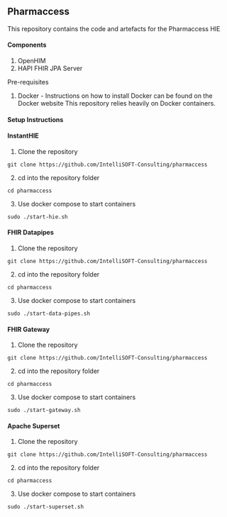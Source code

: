 ## Pharmaccess

This repository contains the code and artefacts for the Pharmaccess HIE



#### Components
1. OpenHIM
2. HAPI FHIR JPA Server


Pre-requisites

1. Docker - Instructions on how to install Docker can be found on the Docker website
            This repository relies heavily on Docker containers.

#### Setup Instructions

#### InstantHIE

1. Clone the repository

```git clone https://github.com/IntelliSOFT-Consulting/pharmaccess```

2. cd into the repository folder

```cd pharmaccess```


3. Use docker compose to start containers

```sudo ./start-hie.sh```


#### FHIR Datapipes

1. Clone the repository

```git clone https://github.com/IntelliSOFT-Consulting/pharmaccess```

2. cd into the repository folder

```cd pharmaccess```


3. Use docker compose to start containers

```sudo ./start-data-pipes.sh```


#### FHIR Gateway

1. Clone the repository

```git clone https://github.com/IntelliSOFT-Consulting/pharmaccess```

2. cd into the repository folder

```cd pharmaccess```


3. Use docker compose to start containers

```sudo ./start-gateway.sh```

#### Apache Superset

1. Clone the repository

```git clone https://github.com/IntelliSOFT-Consulting/pharmaccess```

2. cd into the repository folder

```cd pharmaccess```


3. Use docker compose to start containers

```sudo ./start-superset.sh```